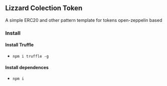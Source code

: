 ## Lizzard Colection Token

A simple ERC20 and other pattern template for tokens open-zeppelin based

### Install

#### Install Truffle
- `npm i truffle -g`  

#### Install dependences
- `npm i`
